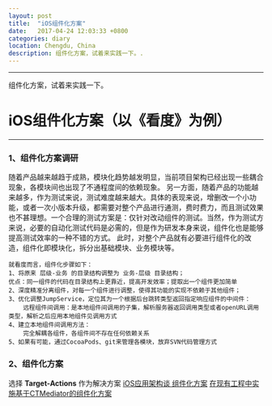 ```yaml
---
layout: post
title:  "iOS组件化方案"
date:   2017-04-24 12:03:33 +0800
categories: diary
location: Chengdu, China
description: 组件化方案，试着来实践一下。.
---
```

---
组件化方案，试着来实践一下。

# iOS组件化方案（以《看度》为例）
---
### 1、组件化方案调研
随着产品越来越趋于成熟，模块化趋势越发明显，当前项目架构已经出现一些耦合现象，各模块间也出现了不通程度间的依赖现象。
另一方面，随着产品的功能越来越多，作为测试来说，测试难度越来越大。具体的表现来说，增删改一个小功能，或者一次小版本升级，都需要对整个产品进行通测，费时费力，而且测试效果也不甚理想。一个合理的测试方案是：仅针对改动组件的测试。当然，作为测试方来说，必要的自动化测试代码是必需的，但是作为研发本身来说，组件化也是能够提高测试效率的一种不错的方式。
此时，对整个产品就有必要进行组件化的改造，组件化即模块化，拆分出基础模块、业务模块等。

	就看度而言，组件化步骤如下：
    1、将原来 层级-业务 的目录结构调整为 业务-层级 目录结构；
    优点：同一组件的代码在目录结构上更靠近，提高开发效率；提取出一个组件更加简单
    2、深度精准分离组件，对每一个组件进行调整，使得其功能的实现不依赖于其他组件；
    3、优化调整JumpService，定位其为一个根据后台跳转类型返回指定响应组件的中间件：
    	远程组件间调用：是本地组件间调用的子集，解析服务器返回调用类型或者openURL调用类型，解析之后应用本地组件见调用方式
    4、建立本地组件间调用方法：
    	完全解耦各组件，各组件间不存在任何依赖关系
    5、如果有可能，通过CocoaPods、git来管理各模块，放弃SVN代码管理方式

### 2、组件化方案
选择 **Target-Actions** 作为解决方案
[iOS应用架构谈 组件化方案](https://casatwy.com/iOS-Modulization.html)
[在现有工程中实施基于CTMediator的组件化方案](https://casatwy.com/modulization_in_action.html)